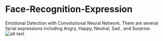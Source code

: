 # Face-Recognition-Expression
Emotional Detection with Convolutional Neural Network. There are several facial expressions including Angry, Happy, Neutral, Sad , and Surprise.
![alt text](https://github.com/AndykaSaputra25/Face-Recognition-Expression/blob/master/ekspresi.JPG?raw=True)
